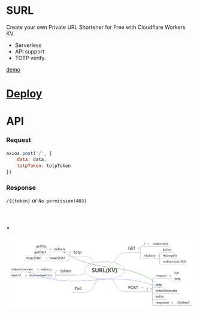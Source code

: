 # SURL

Create your own Private URL Shortener for Free with Cloudflare Workers KV.

- Serverless
- API support
- TOTP verify.

[demo](https://dza.vin/)

# [Deploy](doc/deploy.md)

# API

### Request

```js
axios.post('/', {
    data: data,
    totpToken: totpToken
})
```

### Response

`/${token}` or `No permission(403)`

# .
![x](SURL(KV).png)
